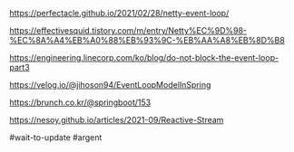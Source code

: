 https://perfectacle.github.io/2021/02/28/netty-event-loop/

https://effectivesquid.tistory.com/m/entry/Netty%EC%9D%98-%EC%8A%A4%EB%A0%88%EB%93%9C-%EB%AA%A8%EB%8D%B8

https://engineering.linecorp.com/ko/blog/do-not-block-the-event-loop-part3


https://velog.io/@jihoson94/EventLoopModelInSpring

https://brunch.co.kr/@springboot/153

https://nesoy.github.io/articles/2021-09/Reactive-Stream

#wait-to-update 
#argent